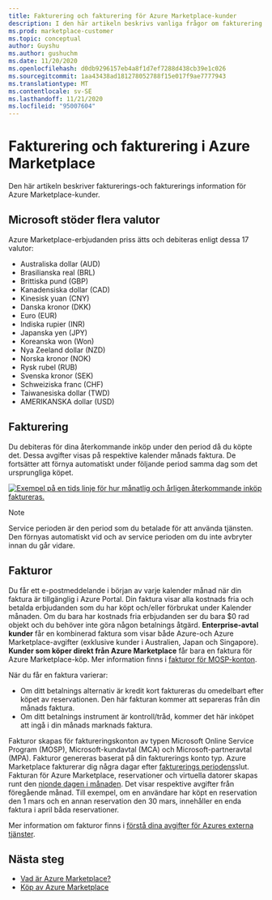 ```yaml
---
title: Fakturering och fakturering för Azure Marketplace-kunder
description: I den här artikeln beskrivs vanliga frågor om fakturering och fakturering för Azure Marketplace-kunder.
ms.prod: marketplace-customer
ms.topic: conceptual
author: Guyshu
ms.author: gushuchm
ms.date: 11/20/2020
ms.openlocfilehash: d0db9296157eb4a8f1d7ef7288d438cb39e1c026
ms.sourcegitcommit: 1aa43438ad181278052788f15e017f9ae7777943
ms.translationtype: MT
ms.contentlocale: sv-SE
ms.lasthandoff: 11/21/2020
ms.locfileid: "95007604"
---
```

# <a name="azure-marketplace-billing-and-invoicing"></a>Fakturering och fakturering i Azure Marketplace

Den här artikeln beskriver fakturerings-och fakturerings information för Azure Marketplace-kunder.

## <a name="microsoft-supports-multiple-currencies"></a>Microsoft stöder flera valutor

Azure Marketplace-erbjudanden priss ätts och debiteras enligt dessa 17 valutor:

- Australiska dollar (AUD)
- Brasilianska real (BRL)
- Brittiska pund (GBP)
- Kanadensiska dollar (CAD)
- Kinesisk yuan (CNY)
- Danska kronor (DKK)
- Euro (EUR)
- Indiska rupier (INR)
- Japanska yen (JPY)
- Koreanska won (Won)
- Nya Zeeland dollar (NZD)
- Norska kronor (NOK)
- Rysk rubel (RUB)
- Svenska kronor (SEK)
- Schweiziska franc (CHF)
- Taiwanesiska dollar (TWD)
- AMERIKANSKA dollar (USD)

## <a name="billing"></a>Fakturering

Du debiteras för dina återkommande inköp under den period då du köpte det. Dessa avgifter visas på respektive kalender månads faktura. De fortsätter att förnya automatiskt under följande period samma dag som det ursprungliga köpet.

[![Exempel på en tids linje för hur månatlig och årligen återkommande inköp faktureras.](media/billing/billing-charges-recurring.png)](media/billing/billing-charges-recurring.png#lightbox)

>[!NOTE]
> Service perioden är den period som du betalade för att använda tjänsten. Den förnyas automatiskt vid och av service perioden om du inte avbryter innan du går vidare.

## <a name="invoices"></a>Fakturor

Du får ett e-postmeddelande i början av varje kalender månad när din faktura är tillgänglig i Azure Portal. Din faktura visar alla kostnads fria och betalda erbjudanden som du har köpt och/eller förbrukat under Kalender månaden. Om du bara har kostnads fria erbjudanden ser du bara $0 rad objekt och du behöver inte göra någon betalnings åtgärd. **Enterprise-avtal kunder** får en kombinerad faktura som visar både Azure-och Azure Marketplace-avgifter (exklusive kunder i Australien, Japan och Singapore). **Kunder som köper direkt från Azure Marketplace** får bara en faktura för Azure Marketplace-köp. Mer information finns i [fakturor för MOSP-konton](/azure/cost-management-billing/understand/download-azure-invoice#invoices-for-mosp-billing-accounts).

När du får en faktura varierar:

- Om ditt betalnings alternativ är kredit kort faktureras du omedelbart efter köpet av reservationen. Den här fakturan kommer att separeras från din månads faktura.
- Om ditt betalnings instrument är kontroll/tråd, kommer det här inköpet att ingå i din månads marknads faktura.

Fakturor skapas för faktureringskonton av typen Microsoft Online Service Program (MOSP), Microsoft-kundavtal (MCA) och Microsoft-partneravtal (MPA). Fakturor genereras baserat på din fakturerings konto typ. Azure Marketplace fakturerar dig några dagar efter [fakturerings periodens](/azure/cost-management-billing/understand/download-azure-invoice#why-you-might-not-see-an-invoice)slut. Fakturan för Azure Marketplace, reservationer och virtuella datorer skapas runt den [nionde dagen i månaden](/azure/cost-management-billing/understand/download-azure-invoice#invoices-for-mosp-billing-accounts). Det visar respektive avgifter från föregående månad. Till exempel, om en användare har köpt en reservation den 1 mars och en annan reservation den 30 mars, innehåller en enda faktura i april båda reservationer.

Mer information om fakturor finns i [förstå dina avgifter för Azures externa tjänster](/azure/cost-management-billing/understand/understand-azure-marketplace-charges).

## <a name="next-steps"></a>Nästa steg

- [Vad är Azure Marketplace?](azure-marketplace-overview.md)
- [Köp av Azure Marketplace](azure-purchasing-invoicing.md)
